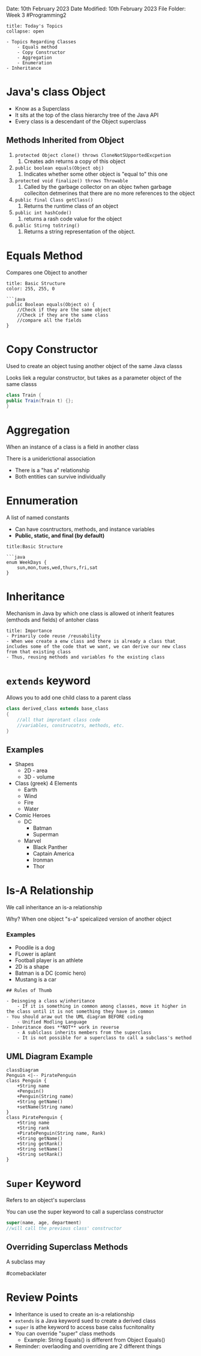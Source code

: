 Date: 10th February 2023
Date Modified: 10th February 2023
File Folder: Week 3
#Programming2 

```ad-abstract
title: Today's Topics
collapse: open

- Topics Regarding Classes
	- Equals method
	- Copy Constructor
	- Aggregation
	- Enumeration
- Inheritance

```


# Java's class Object

- Know as a Superclass
- It sits at the top of the class hierarchy tree of the Java API
- Every class is a descendant of the Object superclass

## Methods Inherited from Object

1. `protected Object clone() throws CloneNotSUpportedExcpetion`
	1. Creates adn returns a copy of this object
2. `public boolean equals(Object obj)`
	1. Indicates whether some other object is "equal to" this one
3. `protected void finalize() throws Throwable`
	1. Called by the garbage collector on an objec twhen garbage colleciton detmerines that there are no more references to the object
4. `public final Class getClass()`
	1. Returns the runtime class of an object
5. `public int hashCode()`
	1. returns a rash code value for the object
6. `public Stirng toString()`
	1. Returns a string representation of the object.

# Equals Method

Compares one Object to another

```ad-summary
title: Basic Structure
color: 255, 255, 0

```java
public Boolean equals(Object o) {
	//Check if they are the same object
	//Check if they are the same class
	//compare all the fields
}

```

# Copy Constructor

Used to create an object tusing another object of the same Java classs

Looks liek a regular constructor, but takes as a parameter object of the same classs

```java
class Train {
public Train(Train t) {};
}
```

# Aggregation

When an instance of a class is a field in another class

There is a uniderictional association

- There is a "has  a" relationship
- Both entities can survive individually

# Ennumeration

A list of named constants

- Can have cosntructors, methods, and instance variables
- **Public, static, and final (by default)**

```ad-summary
title:Basic Structure

```java
enum WeekDays {
	sun,mon,tues,wed,thurs,fri,sat
}
```


# Inheritance

Mechanism in Java by which one class is allowed ot inherit features (emthods and fields) of antoher class


```ad-important
title: Importance
- Primarily code reuse /reusability
- When wee create a enw class and there is already a class that includes some of the code that we want, we can derive our new class from that existing class
- Thus, reusing methods and variables fo the existing class
```

# `extends` keyword

Allows you to add one child class to a parent class

```java
class derived_class extends base_class
{
	//all that improtant class code
	//variables, construcotrs, methods, etc.
}
```

## Examples

- Shapes
	- 2D - area
	- 3D - volume
- Class (greek) 4 Elements
	- Earth
	- Wind
	- Fire
	- Water
- Comic Heroes
	- DC
		- Batman
		- Superman
	- Marvel
		- Black Panther
		- Captain America
		- Ironman
		- Thor

# Is-A Relationship

We call inheritance an is-a relationship

Why? When one object "s-a" speicalized version of another object

### Examples

- Poodile is a dog
- FLower is  aplant
- Football player is an athlete
- 2D is a shape
- Batman is a DC (comic hero)
- Mustang is a car

```ad-note
## Rules of Thumb

- Deisnging a class w/inheritance
	- If it is something in common among classes, move it higher in the class until it is not something they have in common
- You should araw out the UML diagram BEFORE coding
	- Unified Modling Language
- Inheritance does **NOT** work in reverse
	- A sublclass inherits members from the superclass
	- It is not possible for a superclass to call a subclass's method
```


## UML Diagram Example

```mermaid
classDiagram
Penguin <|-- PiratePenguin
class Penguin {
    +String name
    +Penguin()
    +Penguin(String name)
    +String getName() 
    +setName(String name)
}
class PiratePenguin {
	+String name
	+String rank
	+PiratePenguin(String name, Rank)
	+String getName()
	+String getRank()
	+String setName()
	+String setRank()
}

```


# `Super` Keyword

Refers to an object's superclass

You can use the super keyword to call a superclass constructor

```java
super(name, age, department)
//will call the previous class' constructor
```

## Overriding Superclass Methods

A subclass may

#comebacklater

# Review Points

- Inheritance is used to create an is-a relationship
- `extends` is a Java keyword sued to create a derived class
- `super` is athe keyword to access base calss fucnitonality
- You can override "super" class methods
	- Example: String Equals() is different from Object Equals()
- Reminder: overlaoding and overriding are 2 different things